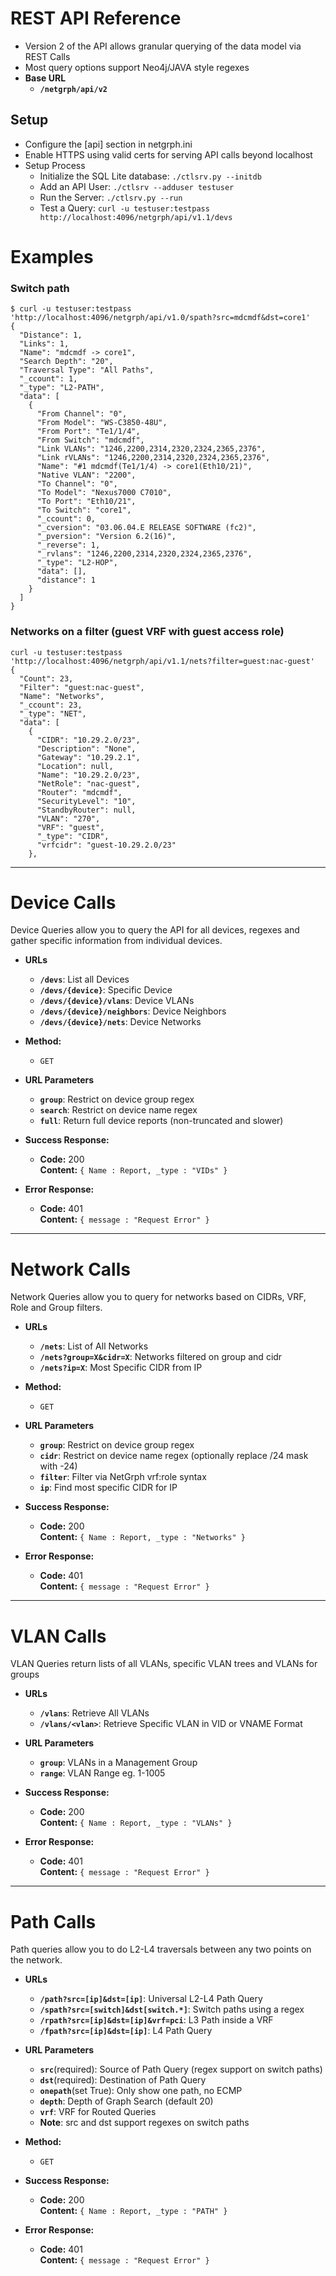 # REST API Reference

* Version 2 of the API allows granular querying of the data model via REST Calls
* Most query options support Neo4j/JAVA style regexes
* **Base URL**
  * __`/netgrph/api/v2`__

## Setup
* Configure the [api] section in netgrph.ini
* Enable HTTPS using valid certs for serving API calls beyond localhost
* Setup Process
  * Initialize the SQL Lite database: ```./ctlsrv.py --initdb```
  * Add an API User: ```./ctlsrv --adduser testuser```
  * Run the Server: ```./ctlsrv.py --run```
  * Test a Query: ```curl -u testuser:testpass http://localhost:4096/netgrph/api/v1.1/devs```

# Examples

### Switch path

```
$ curl -u testuser:testpass 'http://localhost:4096/netgrph/api/v1.0/spath?src=mdcmdf&dst=core1'
{
  "Distance": 1,
  "Links": 1,
  "Name": "mdcmdf -> core1",
  "Search Depth": "20",
  "Traversal Type": "All Paths",
  "_ccount": 1,
  "_type": "L2-PATH",
  "data": [
    {
      "From Channel": "0",
      "From Model": "WS-C3850-48U",
      "From Port": "Te1/1/4",
      "From Switch": "mdcmdf",
      "Link VLANs": "1246,2200,2314,2320,2324,2365,2376",
      "Link rVLANs": "1246,2200,2314,2320,2324,2365,2376",
      "Name": "#1 mdcmdf(Te1/1/4) -> core1(Eth10/21)",
      "Native VLAN": "2200",
      "To Channel": "0",
      "To Model": "Nexus7000 C7010",
      "To Port": "Eth10/21",
      "To Switch": "core1",
      "_ccount": 0,
      "_cversion": "03.06.04.E RELEASE SOFTWARE (fc2)",
      "_pversion": "Version 6.2(16)",
      "_reverse": 1,
      "_rvlans": "1246,2200,2314,2320,2324,2365,2376",
      "_type": "L2-HOP",
      "data": [],
      "distance": 1
    }
  ]
}
```

### Networks on a filter (guest VRF with guest access role)

```
curl -u testuser:testpass 'http://localhost:4096/netgrph/api/v1.1/nets?filter=guest:nac-guest'
{
  "Count": 23,
  "Filter": "guest:nac-guest",
  "Name": "Networks",
  "_ccount": 23,
  "_type": "NET",
  "data": [
    {
      "CIDR": "10.29.2.0/23",
      "Description": "None",
      "Gateway": "10.29.2.1",
      "Location": null,
      "Name": "10.29.2.0/23",
      "NetRole": "nac-guest",
      "Router": "mdcmdf",
      "SecurityLevel": "10",
      "StandbyRouter": null,
      "VLAN": "270",
      "VRF": "guest",
      "_type": "CIDR",
      "vrfcidr": "guest-10.29.2.0/23"
    },
```
___

# Device Calls


Device Queries allow you to query the API for all devices, regexes and gather
specific information from individual devices.

* __URLs__
  * __`/devs`__: List all Devices
  * __`/devs/{device}`__: Specific Device
  * __`/devs/{device}/vlans`__: Device VLANs
  * __`/devs/{device}/neighbors`__: Device Neighbors
  * __`/devs/{device}/nets`__: Device Networks

* **Method:**
  * `GET`

* __URL Parameters__
  * __`group`__: Restrict on device group regex
  * __`search`__: Restrict on device name regex
  * __`full`__: Return full device reports (non-truncated and slower)

* **Success Response:**
  * **Code:** 200 <br />
    **Content:** `{ Name : Report, _type : "VIDs" }`

* **Error Response:**
  * **Code:** 401 <br />
    **Content:** `{ message : "Request Error" }`

___

# Network Calls

Network Queries allow you to query for networks based on CIDRs, VRF, Role and
Group filters.

* __URLs__
  * __`/nets`__: List of All Networks
  * __`/nets?group=X&cidr=X`__: Networks filtered on group and cidr
  * __`/nets?ip=X`__: Most Specific CIDR from IP

* **Method:**
  * `GET`

* __URL Parameters__
  * __`group`__: Restrict on device group regex
  * __`cidr`__: Restrict on device name regex (optionally replace /24 mask with -24)
  * __`filter`__: Filter via NetGrph vrf:role syntax
  * __`ip`__: Find most specific CIDR for IP

* **Success Response:**
  * **Code:** 200 <br />
    **Content:** `{ Name : Report, _type : "Networks" }`

* **Error Response:**
  * **Code:** 401 <br />
    **Content:** `{ message : "Request Error" }`

___

# VLAN Calls

VLAN Queries return lists of all VLANs, specific VLAN trees and VLANs for groups

* __URLs__
  * __`/vlans`__: Retrieve All VLANs
  * __`/vlans/<vlan>`__: Retrieve Specific VLAN in VID or VNAME Format

* __URL Parameters__
  * __`group`__: VLANs in a Management Group
  * __`range`__: VLAN Range eg. 1-1005

* **Success Response:**
  * **Code:** 200 <br />
    **Content:** `{ Name : Report, _type : "VLANs" }`

* **Error Response:**
  * **Code:** 401 <br />
    **Content:** `{ message : "Request Error" }`

___

# Path Calls

Path queries allow you to do L2-L4 traversals between any two points on the network.

* __URLs__
  * __`/path?src=[ip]&dst=[ip]`__: Universal L2-L4 Path Query
  * __`/spath?src=[switch]&dst[switch.*]`__: Switch paths using a regex
  * __`/rpath?src=[ip]&dst=[ip]&vrf=pci`__: L3 Path inside a VRF
  * __`/fpath?src=[ip]&dst=[ip]`__: L4 Path Query

* __URL Parameters__
  * __`src`__(required): Source of Path Query (regex support on switch paths)
  * __`dst`__(required): Destination of Path Query
  * __`onepath`__(set True): Only show one path, no ECMP
  * __`depth`__: Depth of Graph Search (default 20)
  * __`vrf`__: VRF for Routed Queries
  * __Note__: src and dst support regexes on switch paths

* **Method:**
  * `GET`

* **Success Response:**
  * **Code:** 200 <br />
    **Content:** `{ Name : Report, _type : "PATH" }`

* **Error Response:**
  * **Code:** 401 <br />
    **Content:** `{ message : "Request Error" }`
  
